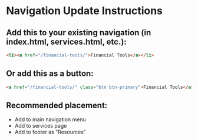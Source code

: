 # Navigation Update Instructions

## Add this to your existing navigation (in index.html, services.html, etc.):

```html
<li><a href="/financial-tools/">Financial Tools</a></li>
```

## Or add this as a button:

```html
<a href="/financial-tools/" class="btn btn-primary">Financial Tools</a>
```

## Recommended placement:
- Add to main navigation menu
- Add to services page
- Add to footer as "Resources"
